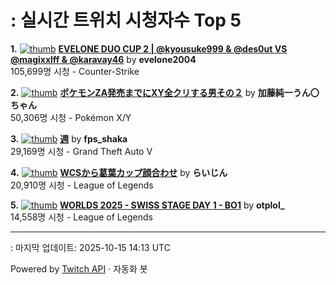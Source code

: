 # : 실시간 트위치 시청자수 Top 5

**1.** [![thumb](https://static-cdn.jtvnw.net/previews-ttv/live_user_evelone2004-320x180.jpg)](https://twitch.tv/evelone2004)
**[EVELONE DUO CUP 2 | @kyousuke999 & @des0ut VS @magixxlff & @karavay46](https://twitch.tv/evelone2004)** by **evelone2004**<br>105,699명 시청  - Counter-Strike

**2.** [![thumb](https://static-cdn.jtvnw.net/previews-ttv/live_user_kato_junichi0817-320x180.jpg)](https://twitch.tv/加藤純一うん〇ちゃん)
**[ポケモンZA発売までにXY全クリする男その２](https://twitch.tv/加藤純一うん〇ちゃん)** by **加藤純一うん〇ちゃん**<br>50,306명 시청  - Pokémon X/Y

**3.** [![thumb](https://static-cdn.jtvnw.net/previews-ttv/live_user_fps_shaka-320x180.jpg)](https://twitch.tv/fps_shaka)
**[週](https://twitch.tv/fps_shaka)** by **fps_shaka**<br>29,169명 시청  - Grand Theft Auto V

**4.** [![thumb](https://static-cdn.jtvnw.net/previews-ttv/live_user_alfrea-320x180.jpg)](https://twitch.tv/らいじん)
**[WCSから葛葉カップ顔合わせ](https://twitch.tv/らいじん)** by **らいじん**<br>20,910명 시청  - League of Legends

**5.** [![thumb](https://static-cdn.jtvnw.net/previews-ttv/live_user_otplol_-320x180.jpg)](https://twitch.tv/otplol_)
**[WORLDS 2025 - SWISS STAGE DAY 1 - BO1](https://twitch.tv/otplol_)** by **otplol_**<br>14,558명 시청  - League of Legends


---
: 마지막 업데이트: 2025-10-15 14:13 UTC

Powered by [Twitch API](https://dev.twitch.tv/docs/api/reference) · 자동화 봇